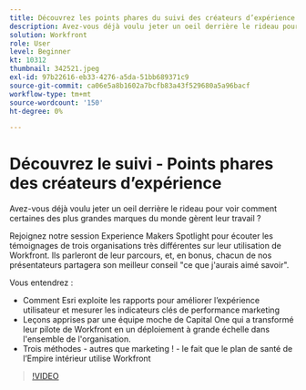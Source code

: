 ```yaml
---
title: Découvrez les points phares du suivi des créateurs d’expérience
description: Avez-vous déjà voulu jeter un oeil derrière le rideau pour voir comment certaines des plus grandes marques du monde gèrent leur travail ?
solution: Workfront
role: User
level: Beginner
kt: 10312
thumbnail: 342521.jpeg
exl-id: 97b22616-eb33-4276-a5da-51bb689371c9
source-git-commit: ca06e5a8b1602a7bcfb83a43f529680a5a96bacf
workflow-type: tm+mt
source-wordcount: '150'
ht-degree: 0%

---
```


# Découvrez le suivi - Points phares des créateurs d’expérience

Avez-vous déjà voulu jeter un oeil derrière le rideau pour voir comment certaines des plus grandes marques du monde gèrent leur travail ?

Rejoignez notre session Experience Makers Spotlight pour écouter les témoignages de trois organisations très différentes sur leur utilisation de Workfront. Ils parleront de leur parcours, et, en bonus, chacun de nos présentateurs partagera son meilleur conseil &quot;ce que j&#39;aurais aimé savoir&quot;.

Vous entendrez :

* Comment Esri exploite les rapports pour améliorer l’expérience utilisateur et mesurer les indicateurs clés de performance marketing
* Leçons apprises par une équipe moche de Capital One qui a transformé leur pilote de Workfront en un déploiement à grande échelle dans l&#39;ensemble de l&#39;organisation.
* Trois méthodes - autres que marketing ! - le fait que le plan de santé de l’Empire intérieur utilise Workfront

>[!VIDEO](https://video.tv.adobe.com/v/342521/?quality=12&learn=on)
